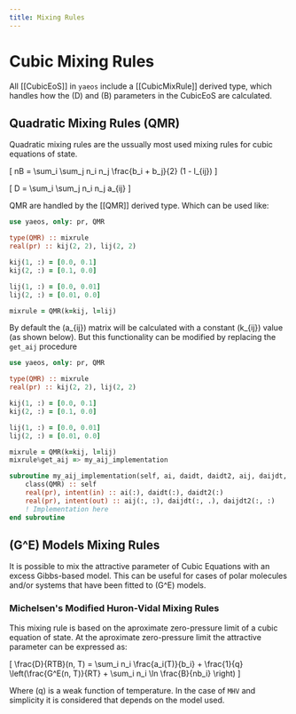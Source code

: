 ```yaml
---
title: Mixing Rules
---
```


# Cubic Mixing Rules
All [[CubicEoS]] in `yaeos` include a [[CubicMixRule]] derived type, which 
handles how the \(D\) and \(B\) parameters in the CubicEoS are calculated.

## Quadratic Mixing Rules (QMR)
Quadratic mixing rules are the ussually most used mixing rules for cubic 
equations of state.

\[ nB = \sum_i \sum_j n_i n_j \frac{b_i + b_j}{2} (1 - l_{ij}) \]

\[ D = \sum_i \sum_j n_i n_j a_{ij} \]

QMR are handled by the [[QMR]] derived type. Which can be used like:

```fortran
use yaeos, only: pr, QMR

type(QMR) :: mixrule
real(pr) :: kij(2, 2), lij(2, 2)

kij(1, :) = [0.0, 0.1]
kij(2, :) = [0.1, 0.0]

lij(1, :) = [0.0, 0.01]
lij(2, :) = [0.01, 0.0]

mixrule = QMR(k=kij, l=lij)
```

By default the \(a_{ij}\) matrix will be calculated with a constant \(k_{ij}\)
value (as shown below). But this functionality can be modified by replacing
the `get_aij` procedure

```fortran
use yaeos, only: pr, QMR

type(QMR) :: mixrule
real(pr) :: kij(2, 2), lij(2, 2)

kij(1, :) = [0.0, 0.1]
kij(2, :) = [0.1, 0.0]

lij(1, :) = [0.0, 0.01]
lij(2, :) = [0.01, 0.0]

mixrule = QMR(k=kij, l=lij)
mixrule%get_aij => my_aij_implementation

subroutine my_aij_implementation(self, ai, daidt, daidt2, aij, daijdt, daijdt2)
    class(QMR) :: self
    real(pr), intent(in) :: ai(:), daidt(:), daidt2(:)
    real(pr), intent(out) :: aij(:, :), daijdt(:, .), daijdt2(:, :)
    ! Implementation here
end subroutine
```

## \(G^E\) Models Mixing Rules
It is possible to mix the attractive parameter of Cubic Equations with an 
excess Gibbs-based model.
This can be useful for cases of polar molecules and/or systems that have been 
fitted to \(G^E\) models.

### Michelsen's Modified Huron-Vidal Mixing Rules
This mixing rule is based on the aproximate zero-pressure limit 
of a cubic equation of state. At the aproximate zero-pressure limit the
attractive parameter can be expressed as:

\[
\frac{D}{RTB}(n, T) = \sum_i n_i \frac{a_i(T)}{b_i} + \frac{1}{q}
\left(\frac{G^E(n, T)}{RT} + \sum_i n_i \ln \frac{B}{nb_i} \right)
\]

Where \(q\) is a weak function of temperature. In the case of `MHV`
and simplicity it is considered that depends on the model used.